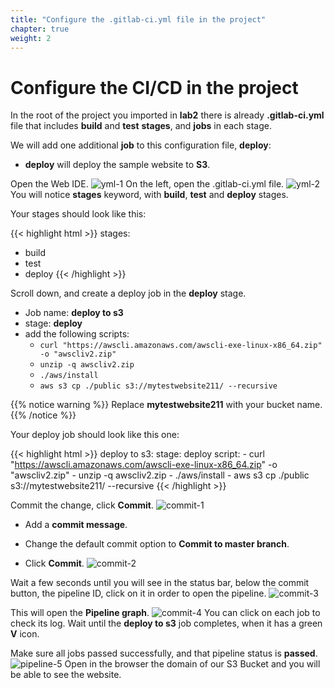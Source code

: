 ```yaml
---
title: "Configure the .gitlab-ci.yml file in the project"
chapter: true
weight: 2
---
```



# Configure the CI/CD in the project

In the root of the project you imported in **lab2** there is already **.gitlab-ci.yml** file that includes **build** and **test** **stages**, and **jobs** in each stage.

We will add one additional **job** to this configuration file,  **deploy**:

  - **deploy**  will deploy the sample website to **S3**.

Open the Web IDE.
![yml-1](/images/yml-1.png)
On the left, open the .gitlab-ci.yml file.
![yml-2](/images/yml-2.png)
You will notice **stages** keyword, with **build**, **test** and **deploy** stages.

Your stages should look like this:

{{< highlight html >}}
stages:
  - build
  - test
  - deploy
{{< /highlight >}}

Scroll down, and create a deploy job in the **deploy** stage.

  - Job name: **deploy to s3**
  - stage: **deploy**
  - add the following scripts:
    - `curl "https://awscli.amazonaws.com/awscli-exe-linux-x86_64.zip" -o "awscliv2.zip"`
    - `unzip -q awscliv2.zip`
    - `./aws/install`
    - `aws s3 cp ./public s3://mytestwebsite211/ --recursive`

{{% notice warning %}}
Replace **mytestwebsite211** with your bucket name.
{{% /notice  %}}

Your deploy job should look like this one:

{{< highlight html >}}
deploy to s3:
  stage: deploy
  script:
    - curl "https://awscli.amazonaws.com/awscli-exe-linux-x86_64.zip" -o "awscliv2.zip"
    - unzip -q awscliv2.zip
    - ./aws/install
    - aws s3 cp ./public s3://mytestwebsite211/ --recursive
{{< /highlight >}}

Commit the change, click **Commit**.
![commit-1](/images/commit-1.png)

 - Add a **commit message**.

 - Change the default commit option to **Commit to master branch**.

 - Click **Commit**.
![commit-2](/images/commit-2.png)

Wait a few seconds until you will see in the status bar, below the commit button, the pipeline ID, click on it in order to open the pipeline.
![commit-3](/images/commit-3.png)

This will open the **Pipeline graph**.
![commit-4](/images/commit-4.png)
You can click on each job to check its log. Wait until the **deploy to s3** job completes, when it has a green **V** icon.

Make sure all jobs passed successfully, and that pipeline status is **passed**.
![pipeline-5](/images/pipeline-5.png)
Open in the browser the domain of our S3 Bucket and you will be able to see the website.
